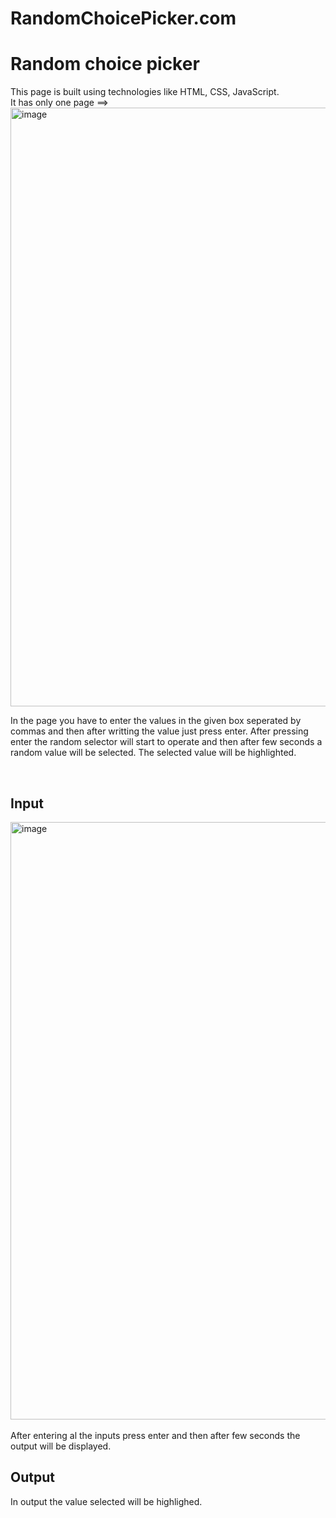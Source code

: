 # RandomChoicePicker.com

<h1>Random choice picker</h1>
This page is built using technologies like HTML, CSS, JavaScript.<br>
It has only one page  ==>
<img width="958" alt="image" src="https://user-images.githubusercontent.com/103889271/190320470-15c66625-1738-4d52-bb2f-57dc3e399439.png">
<p> In the page you have to enter the values in the given box seperated by commas and then after writting the value just press enter. After pressing enter the random selector will
 start  to operate and then after few seconds a random value will be selected. The selected value will be highlighted.</p>
 <br>
 <h2>Input</h2>
 <img width="956" alt="image" src="https://user-images.githubusercontent.com/103889271/190323265-f7639ce9-3445-4fd7-8610-68674a0eb9af.png">
<br>
<br>
After entering al the inputs press enter and then after few seconds the output will be displayed.
<br>
<h2>Output</h2>
In output the value selected will be highlighed.
